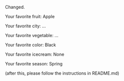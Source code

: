 
Changed.



Your favorite fruit: Apple

Your favorite city: ...

Your favorite vegetable: ...

Your favorite color: Black

Your favorite icecream: None

Your favorite season: Spring


(after this, please follow the instructions in README.md)


